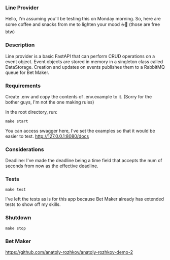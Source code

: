 ### Line Provider

Hello, I'm assuming you'll be testing this on Monday morning. So, here are some coffee and snacks from me 
to lighten your mood  ☕🥐 (those are free btw)

### Description
Line provider is a basic FastAPI that can perform CRUD operations on a event object.
Event objects are stored in memory in a singleton class called DataStorage.
Creation and updates on events publishes them to a RabbitMQ queue for Bet Maker.

### Requirements
Create .env and copy the contents of .env.example to it.
(Sorry for the bother guys, I'm not the one making rules)

In the root directory, run:
```
make start
```
You can access swagger here, I've set the examples so that it would be easier to test.
http://127.0.0.1:8080/docs

### Considerations
Deadline: I've made the deadline being a time field that accepts the num of seconds from now as the effective deadline.

### Tests
```
make test
```
I've left the tests as is for this app because Bet Maker already has extended tests to show off my skills.
### Shutdown
```
make stop
```

### Bet Maker
https://github.com/anatoly-rozhkov/anatoly-rozhkov-demo-2
